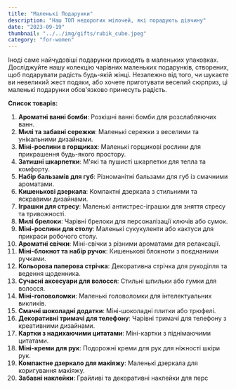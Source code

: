 ```yaml
---
title: "Маленькі Подарунки"
description: "Наш ТОП недорогих мілочей, які порадують дівчину"
date: "2023-09-19"
thumbnail: "../../img/gifts/rubik_cube.jpeg"
category: "for-women"
---
```

Іноді саме найчудовіші подарунки приходять в маленьких упаковках. Досліджуйте нашу колекцію чарівних маленьких подарунків, створених, щоб подарувати радість будь-якій жінці. Незалежно від того, чи шукаєте ви невеликий жест подяки, або хочете приготувати веселий сюрприз, ці маленькі подарунки обов'язково принесуть радість.

**Список товарів:**
1. **Ароматні ванні бомби**: Розкішні ванні бомби для розслабляючих ванн.
2. **Милі та забавні сережки**: Маленькі сережки з веселими та унікальними дизайнами.
3. **Міні-рослини в горщиках**: Маленькі горщикові рослини для прикрашення будь-якого простору.
4. **Затишні шкарпетки**: М'які та пушисті шкарпетки для тепла та комфорту.
5. **Набір бальзамів для губ**: Різноманітні бальзами для губ із смачними ароматами.
6. **Кишенькові дзеркала**: Компактні дзеркала з стильними та яскравими дизайнами.
7. **Іграшки для стресу**: Маленькі антистрес-іграшки для зняття стресу та тривожності.
8. **Милі брелоки**: Чарівні брелоки для персоналізації ключів або сумок.
9. **Міні-рослини для столу**: Маленькі сукукуленти або кактуси для прикраси робочого столу.
10. **Ароматні свічки**: Міні-свічки з різними ароматами для релаксації.
11. **Міні-блокнот та набір ручок**: Кишенькові блокноти з поєднаними ручками.
12. **Кольорова паперова стрічка**: Декоративна стрічка для рукоділля та ведення щоденника.
13. **Сучасні аксесуари для волосся**: Стильні шпильки або гумки для волосся.
14. **Міні-головоломки**: Маленькі головоломки для інтелектуальних викликів.
15. **Смачні шоколадні додатки**: Міні-шоколадні плитки або трюфелі.
16. **Декоративні тримачі для телефону**: Чарівні тримачі для телефону з креативними дизайнами.
17. **Картки з надихаючими цитатами**: Міні-картки з піднімаючими цитатами.
18. **Міні-креми для рук**: Подорожні креми для рук для ніжності шкіри рук.
19. **Компактне дзеркало для макіяжу**: Маленькі дзеркала для коригування макіяжу.
20. **Забавні наклейки**: Грайливі та декоративні наклейки для перс
